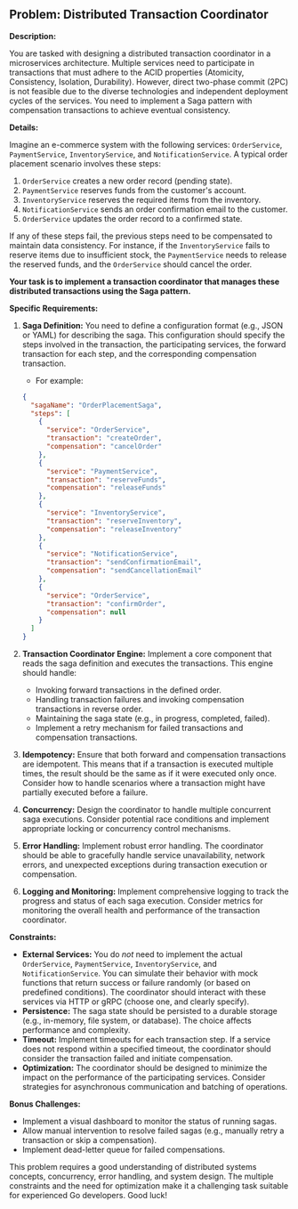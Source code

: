 ## Problem: Distributed Transaction Coordinator

**Description:**

You are tasked with designing a distributed transaction coordinator in a microservices architecture. Multiple services need to participate in transactions that must adhere to the ACID properties (Atomicity, Consistency, Isolation, Durability). However, direct two-phase commit (2PC) is not feasible due to the diverse technologies and independent deployment cycles of the services. You need to implement a Saga pattern with compensation transactions to achieve eventual consistency.

**Details:**

Imagine an e-commerce system with the following services: `OrderService`, `PaymentService`, `InventoryService`, and `NotificationService`. A typical order placement scenario involves these steps:

1.  `OrderService` creates a new order record (pending state).
2.  `PaymentService` reserves funds from the customer's account.
3.  `InventoryService` reserves the required items from the inventory.
4.  `NotificationService` sends an order confirmation email to the customer.
5.  `OrderService` updates the order record to a confirmed state.

If any of these steps fail, the previous steps need to be compensated to maintain data consistency. For instance, if the `InventoryService` fails to reserve items due to insufficient stock, the `PaymentService` needs to release the reserved funds, and the `OrderService` should cancel the order.

**Your task is to implement a transaction coordinator that manages these distributed transactions using the Saga pattern.**

**Specific Requirements:**

1.  **Saga Definition:** You need to define a configuration format (e.g., JSON or YAML) for describing the saga. This configuration should specify the steps involved in the transaction, the participating services, the forward transaction for each step, and the corresponding compensation transaction.
    *   For example:

    ```json
    {
      "sagaName": "OrderPlacementSaga",
      "steps": [
        {
          "service": "OrderService",
          "transaction": "createOrder",
          "compensation": "cancelOrder"
        },
        {
          "service": "PaymentService",
          "transaction": "reserveFunds",
          "compensation": "releaseFunds"
        },
        {
          "service": "InventoryService",
          "transaction": "reserveInventory",
          "compensation": "releaseInventory"
        },
        {
          "service": "NotificationService",
          "transaction": "sendConfirmationEmail",
          "compensation": "sendCancellationEmail"
        },
        {
          "service": "OrderService",
          "transaction": "confirmOrder",
          "compensation": null
        }
      ]
    }
    ```

2.  **Transaction Coordinator Engine:** Implement a core component that reads the saga definition and executes the transactions. This engine should handle:
    *   Invoking forward transactions in the defined order.
    *   Handling transaction failures and invoking compensation transactions in reverse order.
    *   Maintaining the saga state (e.g., in progress, completed, failed).
    *   Implement a retry mechanism for failed transactions and compensation transactions.

3.  **Idempotency:** Ensure that both forward and compensation transactions are idempotent. This means that if a transaction is executed multiple times, the result should be the same as if it were executed only once.  Consider how to handle scenarios where a transaction might have partially executed before a failure.

4.  **Concurrency:** Design the coordinator to handle multiple concurrent saga executions. Consider potential race conditions and implement appropriate locking or concurrency control mechanisms.

5.  **Error Handling:** Implement robust error handling.  The coordinator should be able to gracefully handle service unavailability, network errors, and unexpected exceptions during transaction execution or compensation.

6.  **Logging and Monitoring:** Implement comprehensive logging to track the progress and status of each saga execution. Consider metrics for monitoring the overall health and performance of the transaction coordinator.

**Constraints:**

*   **External Services:** You do *not* need to implement the actual `OrderService`, `PaymentService`, `InventoryService`, and `NotificationService`. You can simulate their behavior with mock functions that return success or failure randomly (or based on predefined conditions). The coordinator should interact with these services via HTTP or gRPC (choose one, and clearly specify).
*   **Persistence:** The saga state should be persisted to a durable storage (e.g., in-memory, file system, or database). The choice affects performance and complexity.
*   **Timeout:**  Implement timeouts for each transaction step. If a service does not respond within a specified timeout, the coordinator should consider the transaction failed and initiate compensation.
*   **Optimization:** The coordinator should be designed to minimize the impact on the performance of the participating services.  Consider strategies for asynchronous communication and batching of operations.

**Bonus Challenges:**

*   Implement a visual dashboard to monitor the status of running sagas.
*   Allow manual intervention to resolve failed sagas (e.g., manually retry a transaction or skip a compensation).
*   Implement dead-letter queue for failed compensations.

This problem requires a good understanding of distributed systems concepts, concurrency, error handling, and system design. The multiple constraints and the need for optimization make it a challenging task suitable for experienced Go developers. Good luck!
